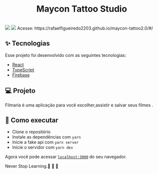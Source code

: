 <h1 align="center" >
 Maycon Tattoo Studio
</h1>


<br>




  <img src="https://user-images.githubusercontent.com/60237326/136127926-47f979c7-04a7-42a7-960c-ba5b06b15954.png"/>
  <img src="https://user-images.githubusercontent.com/60237326/136128105-7efc492f-f828-4b5d-9202-e5f0a36e8173.png"/>


  
  
  </h1>
 Acesse: https://rafaelfigueiredo2203.github.io/maycon-tattoo2.0/#/




## ✨ Tecnologias

Esse projeto foi desenvolvido com as seguintes tecnologias:

- [React](https://reactjs.org)
- [TypeScript](https://www.typescriptlang.org/)
- [Firebase](https://firebase.google.com/docs)


## 💻 Projeto

Filmaria é uma aplicação  para você escolher,assistir e salvar seus filmes .



## 🚀 Como executar

- Clone o repositório
- Instale as dependências com `yarn`
- Inicie a fake api com `yarn server`
- Inicie o servidor com `yarn dev`

Agora você pode acessar [`localhost:3000`](http://localhost:3000) do seu navegador.

Never Stop Learning.🚀 🚀 🚀 
